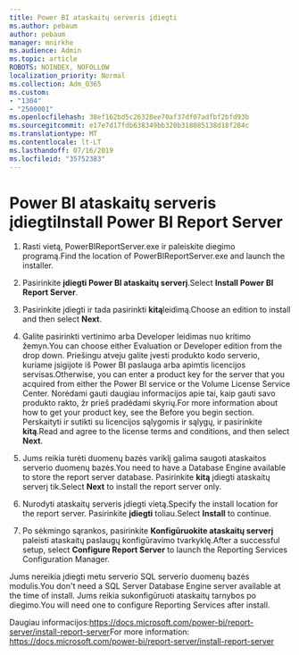 ```yaml
---
title: Power BI ataskaitų serveris įdiegti
ms.author: pebaum
author: pebaum
manager: mnirkhe
ms.audience: Admin
ms.topic: article
ROBOTS: NOINDEX, NOFOLLOW
localization_priority: Normal
ms.collection: Adm_O365
ms.custom:
- "1304"
- "2500001"
ms.openlocfilehash: 38ef162bd5c26328ee70af37df07adfbf2bfd93b
ms.sourcegitcommit: e17e7d17fdb638349bb320b318085138d18f284c
ms.translationtype: MT
ms.contentlocale: lt-LT
ms.lasthandoff: 07/16/2019
ms.locfileid: "35752383"
---
```

# <a name="install-power-bi-report-server"></a><span data-ttu-id="8bf74-102">Power BI ataskaitų serveris įdiegti</span><span class="sxs-lookup"><span data-stu-id="8bf74-102">Install Power BI Report Server</span></span>

1. <span data-ttu-id="8bf74-103">Rasti vietą, PowerBIReportServer.exe ir paleiskite diegimo programą.</span><span class="sxs-lookup"><span data-stu-id="8bf74-103">Find the location of PowerBIReportServer.exe and launch the installer.</span></span>

2. <span data-ttu-id="8bf74-104">Pasirinkite **įdiegti Power BI ataskaitų serverį**.</span><span class="sxs-lookup"><span data-stu-id="8bf74-104">Select **Install Power BI Report Server**.</span></span>

3. <span data-ttu-id="8bf74-105">Pasirinkite įdiegti ir tada pasirinkti **kitą**leidimą.</span><span class="sxs-lookup"><span data-stu-id="8bf74-105">Choose an edition to install and then select **Next**.</span></span>

4. <span data-ttu-id="8bf74-106">Galite pasirinkti vertinimo arba Developer leidimas nuo kritimo žemyn.</span><span class="sxs-lookup"><span data-stu-id="8bf74-106">You can choose either Evaluation or Developer edition from the drop down.</span></span>  <span data-ttu-id="8bf74-107">Priešingu atveju galite įvesti produkto kodo serverio, kuriame įsigijote iš Power BI paslauga arba apimtis licencijos servisas.</span><span class="sxs-lookup"><span data-stu-id="8bf74-107">Otherwise, you can enter a product key for the server that you acquired from either the Power BI service or the Volume License Service Center.</span></span> <span data-ttu-id="8bf74-108">Norėdami gauti daugiau informacijos apie tai, kaip gauti savo produkto rakto, žr prieš pradėdami skyrių.</span><span class="sxs-lookup"><span data-stu-id="8bf74-108">For more information about how to get your product key, see the Before you begin section.</span></span> <span data-ttu-id="8bf74-109">Perskaityti ir sutikti su licencijos sąlygomis ir sąlygų, ir pasirinkite **kitą**.</span><span class="sxs-lookup"><span data-stu-id="8bf74-109">Read and agree to the license terms and conditions, and then select **Next**.</span></span>

5. <span data-ttu-id="8bf74-110">Jums reikia turėti duomenų bazės variklį galima saugoti ataskaitos serverio duomenų bazės.</span><span class="sxs-lookup"><span data-stu-id="8bf74-110">You need to have a Database Engine available to store the report server database.</span></span> <span data-ttu-id="8bf74-111">Pasirinkite **kitą** įdiegti ataskaitų serverį tik.</span><span class="sxs-lookup"><span data-stu-id="8bf74-111">Select **Next** to install the report server only.</span></span>

6. <span data-ttu-id="8bf74-112">Nurodyti ataskaitų serveris įdiegti vietą.</span><span class="sxs-lookup"><span data-stu-id="8bf74-112">Specify the install location for the report server.</span></span> <span data-ttu-id="8bf74-113">Pasirinkite **įdiegti** toliau.</span><span class="sxs-lookup"><span data-stu-id="8bf74-113">Select **Install** to continue.</span></span>

7. <span data-ttu-id="8bf74-114">Po sėkmingo sąrankos, pasirinkite **Konfigūruokite ataskaitų serverį** paleisti ataskaitų paslaugų konfigūravimo tvarkyklę.</span><span class="sxs-lookup"><span data-stu-id="8bf74-114">After a successful setup, select **Configure Report Server** to launch the Reporting Services Configuration Manager.</span></span>

<span data-ttu-id="8bf74-115">Jums nereikia įdiegti metu serverio SQL serverio duomenų bazės modulis.</span><span class="sxs-lookup"><span data-stu-id="8bf74-115">You don't need a SQL Server Database Engine server available at the time of install.</span></span> <span data-ttu-id="8bf74-116">Jums reikia sukonfigūruoti ataskaitų tarnybos po diegimo.</span><span class="sxs-lookup"><span data-stu-id="8bf74-116">You will need one to configure Reporting Services after install.</span></span>

<span data-ttu-id="8bf74-117">Daugiau informacijos:https://docs.microsoft.com/power-bi/report-server/install-report-server</span><span class="sxs-lookup"><span data-stu-id="8bf74-117">For more information: https://docs.microsoft.com/power-bi/report-server/install-report-server</span></span>
